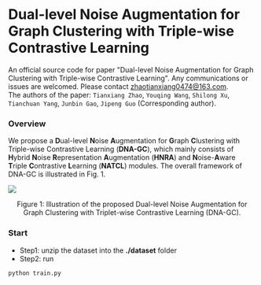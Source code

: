 # Dual-level Noise Augmentation for Graph Clustering with Triple-wise Contrastive Learning
An official source code for paper "Dual-level Noise Augmentation for Graph Clustering with Triple-wise Contrastive Learning". Any communications or issues are welcomed. Please contact zhaotianxiang0474@163.com.<br>
The authors of the paper: `Tianxiang Zhao`, `Youqing Wang`, `Shilong Xu`, `Tianchuan Yang`, `Junbin Gao`, `Jipeng Guo` (Corresponding author).<br>
### Overview
We propose a **D**ual-level **N**oise **A**ugmentation for **G**raph **C**lustering with Triple-wise Contrastive Learning (**DNA-GC**), which  mainly consists of **H**ybrid **N**oise **R**epresentation **A**ugmentation (**HNRA**) and **N**oise-**A**ware **T**riple **C**ontrastive **L**earning (**NATCL**) modules. The overall framework of DNA-GC is illustrated in Fig. 1.

![](https://github.com/TianxiangZhao0474/DNA-GC/blob/main/image/DNA-GC.png)
<div align=center>
Figure 1: Illustration of the proposed Dual-level Noise Augmentation for Graph Clustering with Triplet-wise Contrastive Learning (DNA-GC).
</div>

### Start

- Step1: unzip the dataset into the **./dataset** folder
- Step2: run

```
python train.py
```
